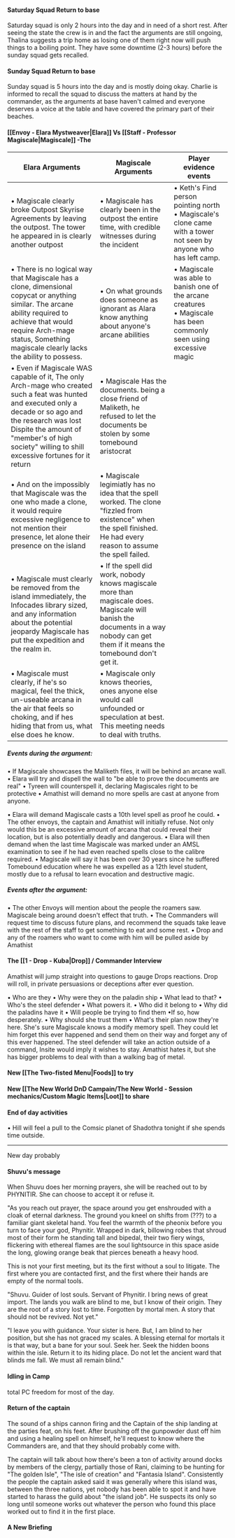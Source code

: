 #### Saturday Squad Return to base

Saturday squad is only 2 hours into the day and in need of a short rest. After seeing the state the crew is in and the fact the arguments are still ongoing, Thalina suggests a trip home as losing one of them right now will push things to a boiling point. They have some downtime (2-3 hours) before the sunday squad gets recalled.
#### Sunday Squad Return to base

Sunday squad is 5 hours into the day and is mostly doing okay. Charlie is informed to recall the squad to discuss the matters at hand by the commander, as the arguments at base haven't calmed and everyone deserves a voice at the table and have covered the primary part of their beaches. 
#### [[Envoy - Elara Mystweaver|Elara]] Vs [[Staff - Professor Magiscale|Magiscale]]  -The 

| Elara Arguments                                                                                                                                                                                                                                                | Magiscale Arguments                                                                                                                                                                | Player evidence events                                                                                                 |
| -------------------------------------------------------------------------------------------------------------------------------------------------------------------------------------------------------------------------------------------------------------- | ---------------------------------------------------------------------------------------------------------------------------------------------------------------------------------- | ---------------------------------------------------------------------------------------------------------------------- |
| • Magiscale clearly broke Outpost Skyrise Agreements by leaving the outpost. The tower he appeared in is clearly another outpost                                                                                                                               | • Magiscale has clearly been in the outpost the entire time, with credible witnesses during the incident                                                                           | • Keth's Find person pointing north<br>• Magiscale's clone came with a tower not seen by anyone who has left camp.     |
| • There is no logical way that Magiscale has a clone, dimensional copycat or anything similar. The arcane ability required to achieve that would require Arch-mage status, Something magiscale clearly lacks the ability to possess.                           | • On what grounds does someone as ignorant as Alara know anything about anyone's arcane abilities                                                                                  | • Magiscale was able to banish one of the arcane creatures<br>• Magiscale has been commonly seen using excessive magic |
| • Even if Magiscale WAS capable of it, The only Arch-mage who created such a feat was hunted and executed only a decade or so ago and the research was lost Dispite the amount of "member's of high society" willing to shill excessive fortunes for it return | • Magiscale Has the documents. being a close friend of Maliketh, he refused to let the documents be stolen by some tomebound aristocrat                                            |                                                                                                                        |
| • And on the impossibly that Magiscale was the one who made a clone, it would require excessive negligence to not mention their presence, let alone their presence on the island                                                                               | • Magiscale legimiatly has no idea that the spell worked. The clone "fizzled from existence" when the spell finished. He had every reason to assume the spell failed.              |                                                                                                                        |
| • Magiscale must clearly be removed from the island immediately, the Infocades library sized, and any information about the potential jeopardy Magiscale has put the expedition and the realm in.                                                              | • If the spell did work, nobody knows magiscale more than magiscale does. Magiscale will banish the documents in a way nobody can get them if it means the tomebound don't get it. |                                                                                                                        |
| • Magiscale must clearly, if he's so magical, feel the thick, un-useable arcana in the air that feels so choking, and if hes hiding that from us, what else does he know.                                                                                      | • Magiscale only knows theories, ones anyone else would call unfounded or speculation at best. This meeting needs to deal with truths.                                             |                                                                                                                        |
##### Events during the argument:
• If Magiscale showcases the Maliketh files, it will be behind an arcane wall.
    • Elara will try and dispell the wall to "be able to prove the documents are real"
        • Tyreen will counterspell it, declaring Magiscales right to be protective 
        • Amathist will demand no more spells are cast at anyone from anyone.

• Elara will demand Magiscale casts a 10th level spell as proof he could.
    • The other envoys, the captain and Amathist will initially refuse. Not only would this be an excessive amount of arcana that could reveal their location, but is also potentially deadly and dangerous. 
    • Elara will then demand when the last time Magiscale was marked under an AMSL examination to see if he had even reached spells close to the calibre required.
	    • Magiscale will say it has been over 30 years since he suffered Tomebound education where he was expelled as a 12th level student, mostly due to a refusal to learn evocation and destructive magic.

##### Events after the argument:
• The other Envoys will mention about the people the roamers saw. Magiscale being around doesn't effect that truth.
• The Commanders will request time to discuss future plans, and recommend the squads take leave with the rest of the staff to get something to eat and some rest. 
• Drop and any of the roamers who want to come with him will be pulled aside by Amathist

#### The [[1 - Drop - Kuba|Drop]] / Commander Interview

Amathist will jump straight into questions to gauge Drops reactions. Drop will roll, in private persuasions or deceptions after ever question.

• Who are they
• Why were they on the paladin ship
    • What lead to that?
• Who's the steel defender
	• What powers it.
	• Who did it belong to
	• Why did the paladins have it
• Will people be trying to find them
	•If so, how desperately.
• Why should she trust them
• What's their plan now they're here. 
	 She's sure Magiscale knows a modify memory spell. They could let him forget this ever happened and send them on their way and forget any of this ever happened.
		 The steel defender will take an action outside of a command, Insite would imply it wishes to stay.
		 Amathist hates it, but she has bigger problems to deal with than a walking bag of metal. 
#### New [[The Two-fisted Menu|Foods]] to try

#### New [[The New World DnD Campain/The New World - Session mechanics/Custom Magic Items|Loot]] to share

#### End of day activities
• Hill will feel a pull to the Comsic planet of Shadothra tonight if she spends time outside.

---
New day probably
#### Shuvu's message

When Shuvu does her morning prayers, she will be reached out to by PHYNITIR. She can choose to accept it or refuse it.

"As you reach out prayer, the space around you get enshrouded with a cloak of eternal darkness. The ground you kneel on shifts from (???) to a familiar giant skeletal hand. You feel the warmth of the pheonix before you turn to face your god, Phynitir. Wrapped in dark, billowing robes that shroud most of their form he standing tall and bipedal, their two fiery wings, flickering with ethereal flames are the soul lightsource in this space aside the long, glowing orange beak that pierces beneath a heavy hood.

This is not your first meeting, but its the first without a soul to litigate. The first where you are contacted first, and the first where their hands are empty of the normal tools.

"Shuvu. Guider of lost souls. Servant of Phynitir. I bring news of great import. The lands you walk are blind to me, but I know of their origin. They are the root of a story lost to time. Forgotten by mortal men. A story that should not be revived. Not yet."

"I leave you with guidance. Your sister is here. But, I am blind to her position, but she has not graced my scales. A blessing eternal for mortals it is that way, but a bane for your soul. Seek her. Seek the hidden boons within the isle. Return it to its hiding place. Do not let the ancient ward that blinds me fall. We must all remain blind."
#### Idling in Camp

total PC freedom for most of the day. 
#### Return of the captain

The sound of a ships cannon firing and the Captain of the ship landing at the parties feat, on his feet. After brushing off the gunpowder dust off him and using a healing spell on himself, he'll request to know where the Commanders are, and that they should probably come with.

The captain will talk about how there's been a ton of activity around docks by members of the clergy, partially those of Rani, claiming to be hunting for "The golden Isle", "The isle of creation" and "Fantasia Island". Consistently the people the captain asked said it was generally where this island was, between the three nations, yet nobody has been able to spot it and have started to harass the guild about "the island job". He suspects its only so long until someone works out whatever the person who found this place worked out to find it in the first place. 


#### A New Briefing
